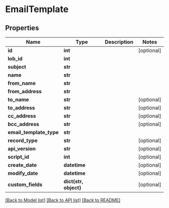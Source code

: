 # EmailTemplate

## Properties
Name | Type | Description | Notes
------------ | ------------- | ------------- | -------------
**id** | **int** |  | [optional] 
**lob_id** | **int** |  | 
**subject** | **str** |  | 
**name** | **str** |  | 
**from_name** | **str** |  | 
**from_address** | **str** |  | 
**to_name** | **str** |  | [optional] 
**to_address** | **str** |  | [optional] 
**cc_address** | **str** |  | [optional] 
**bcc_address** | **str** |  | [optional] 
**email_template_type** | **str** |  | 
**record_type** | **str** |  | [optional] 
**api_version** | **str** |  | [optional] 
**script_id** | **int** |  | [optional] 
**create_date** | **datetime** |  | [optional] 
**modify_date** | **datetime** |  | [optional] 
**custom_fields** | **dict(str, object)** |  | [optional] 

[[Back to Model list]](../README.md#documentation-for-models) [[Back to API list]](../README.md#documentation-for-api-endpoints) [[Back to README]](../README.md)


